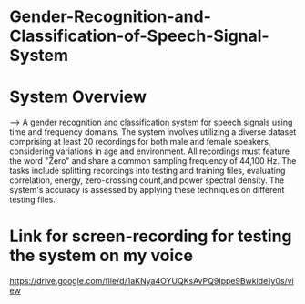 # Gender-Recognition-and-Classification-of-Speech-Signal-System
# System Overview 
--> A gender recognition and classification system for speech signals using time and frequency domains. The system involves utilizing a diverse dataset comprising at least 20 recordings for both male and female speakers, considering variations in age and environment. All recordings must feature the word "Zero" and share a common sampling frequency of 44,100 Hz. The tasks include splitting recordings into testing and training files, evaluating correlation, energy, zero-crossing count,and power spectral density. The system's accuracy is assessed by applying these techniques on different testing files. 
# Link for screen-recording for testing the system on my voice
https://drive.google.com/file/d/1aKNya4OYUQKsAvPQ9Ippe9Bwkide1y0s/view
